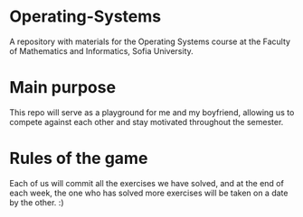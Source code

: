 # Operating-Systems
A repository with materials for the Operating Systems course at the Faculty of Mathematics and Informatics, Sofia University.

# Main purpose 
This repo will serve as a playground for me and my boyfriend, allowing us to compete against each other and stay motivated throughout the semester.

# Rules of the game 
Each of us will commit all the exercises we have solved, and at the end of each week, the one who has solved more exercises will be taken on a date by the other. :)
